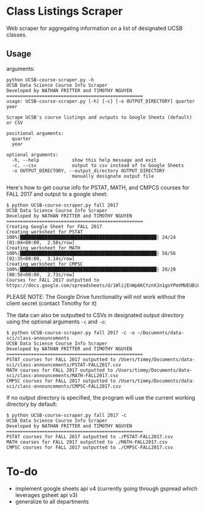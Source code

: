 # Class Listings Scraper
Web scraper for aggregating information on a list of designated UCSB classes.

## Usage
arguments:
```
python UCSB-course-scraper.py -h
UCSB Data Science Course Info Scraper
Developed by NATHAN FRITTER and TIMOTHY NGUYEN
==================================================
usage: UCSB-course-scraper.py [-h] [-c] [-o OUTPUT_DIRECTORY] quarter year

Scrape UCSB's course listings and outputs to Google Sheets (default) or CSV

positional arguments:
  quarter
  year

optional arguments:
  -h, --help            show this help message and exit
  -c, --csv             output to csv instead of to Google Sheets
  -o OUTPUT_DIRECTORY, --output_directory OUTPUT_DIRECTORY
                        manually designate output file
```

Here's how to get course info for PSTAT, MATH, and CMPCS courses for FALL 2017 and output to a google sheet:
```
$ python UCSB-course-scraper.py fall 2017
UCSB Data Science Course Info Scraper
Developed by NATHAN FRITTER and TIMOTHY NGUYEN
==================================================
Creating Google Sheet for FALL 2017
Creating worksheet for PSTAT
100%|██████████████████████████████████████████████████| 24/24 [01:04<00:00,  2.58s/row]
Creating worksheet for MATH
100%|██████████████████████████████████████████████████| 56/56 [02:35<00:00,  3.14s/row]
Creating worksheet for CMPSC
100%|██████████████████████████████████████████████████| 20/20 [00:56<00:00,  2.73s/row]
Courses for FALL 2017 outputted to https://docs.google.com/spreadsheets/d/1WlijEnWp6KCYznXJn1goYPmVMUEUBiG878_Q7BvxaSo
```
PLEASE NOTE: The Google Drive functionality will not work without the client secret (contact Timothy for it)


The data can also be outputted to CSVs in designated output directory using the optional arguments `-c` and `-o`:
```
$ python UCSB-course-scraper.py fall 2017 -c -o ~/Documents/data-sci/class-announcements
UCSB Data Science Course Info Scraper
Developed by NATHAN FRITTER and TIMOTHY NGUYEN
==================================================
PSTAT courses for FALL 2017 outputted to /Users/timmy/Documents/data-sci/class-announcements/PSTAT-FALL2017.csv
MATH courses for FALL 2017 outputted to /Users/timmy/Documents/data-sci/class-announcements/MATH-FALL2017.csv
CMPSC courses for FALL 2017 outputted to /Users/timmy/Documents/data-sci/class-announcements/CMPSC-FALL2017.csv
```

If no output directory is specified, the program will use the current working directory by default:
```
$ python UCSB-course-scraper.py fall 2017 -c
UCSB Data Science Course Info Scraper
Developed by NATHAN FRITTER and TIMOTHY NGUYEN
==================================================
PSTAT courses for FALL 2017 outputted to ./PSTAT-FALL2017.csv
MATH courses for FALL 2017 outputted to ./MATH-FALL2017.csv
CMPSC courses for FALL 2017 outputted to ./CMPSC-FALL2017.csv
```


# To-do
- implement google sheets api v4 (currently going through gspread which leverages gsheet api v3)
- generalize to all departments
